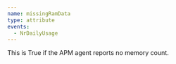```yaml
---
name: missingRamData
type: attribute
events:
  - NrDailyUsage
---
```


This is True if the APM agent reports no memory count.
